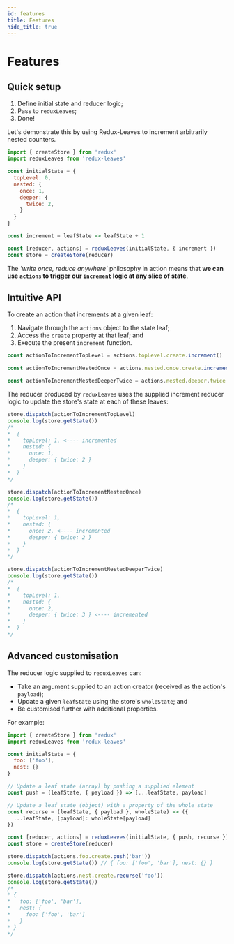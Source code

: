 ```yaml
---
id: features
title: Features
hide_title: true
---
```


# Features

## Quick setup
1. Define initial state and reducer logic;
2. Pass to `reduxLeaves`;
3. Done!

Let's demonstrate this by using Redux-Leaves to increment arbitrarily nested counters.

```js
import { createStore } from 'redux'
import reduxLeaves from 'redux-leaves'

const initialState = {
  topLevel: 0,
  nested: {
    once: 1,
    deeper: {
      twice: 2,
    }
  }
}

const increment = leafState => leafState + 1

const [reducer, actions] = reduxLeaves(initialState, { increment })
const store = createStore(reducer)
```

The *'write once, reduce anywhere'* philosophy in action means that **we can use `actions` to trigger our `increment` logic at any slice of state**.

## Intuitive API

To create an action that increments at a given leaf:
1. Navigate through the `actions` object to the state leaf;
2. Access the `create` property at that leaf; and
3. Execute the present `increment` function.

```js
const actionToIncrementTopLevel = actions.topLevel.create.increment()

const actionToIncrementNestedOnce = actions.nested.once.create.increment()

const actionToIncrementNestedDeeperTwice = actions.nested.deeper.twice.create.increment()
```

The reducer produced by `reduxLeaves` uses the supplied increment reducer logic to update the store's state at each of these leaves:

```js
store.dispatch(actionToIncrementTopLevel)
console.log(store.getState())
/*
*  {
*    topLevel: 1, <---- incremented
*    nested: {
*      once: 1,
*      deeper: { twice: 2 }
*    }
*  }
*/

store.dispatch(actionToIncrementNestedOnce)
console.log(store.getState())
/*
*  {
*    topLevel: 1,
*    nested: {
*      once: 2, <---- incremented
*      deeper: { twice: 2 }
*    }
*  }
*/

store.dispatch(actionToIncrementNestedDeeperTwice)
console.log(store.getState())
/*
*  {
*    topLevel: 1,
*    nested: {
*      once: 2,
*      deeper: { twice: 3 } <---- incremented
*    }
*  }
*/
```

## Advanced customisation

The reducer logic supplied to `reduxLeaves` can:
- Take an argument supplied to an action creator (received as the action's `payload`);
- Update a given `leafState` using the store's `wholeState`; and
- Be customised further with additional properties.

For example:

```js
import { createStore } from 'redux'
import reduxLeaves from 'redux-leaves'

const initialState = {
  foo: ['foo'],
  nest: {}
}

// Update a leaf state (array) by pushing a supplied element
const push = (leafState, { payload }) => [...leafState, payload]

// Update a leaf state (object) with a property of the whole state
const recurse = (leafState, { payload }, wholeState) => ({
  ...leafState, [payload]: wholeState[payload]
})

const [reducer, actions] = reduxLeaves(initialState, { push, recurse })
const store = createStore(reducer)
```

```js
store.dispatch(actions.foo.create.push('bar'))
console.log(store.getState()) // { foo: ['foo', 'bar'], nest: {} }

store.dispatch(actions.nest.create.recurse('foo'))
console.log(store.getState())
/*
* {
*   foo: ['foo', 'bar'],
*   nest: {
*     foo: ['foo', 'bar']
*   }
* }
*/
```